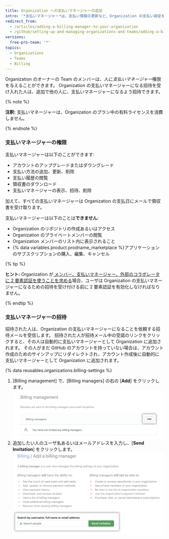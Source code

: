 ```yaml
---
title: Organization への支払いマネージャーの追加
intro: '*支払いマネージャー*は、支払い情報の更新など、Organization の支払い設定を管理するユーザです。 Organization の通常のメンバーが支払いのリソースにアクセスできないことが普通なら、これは良い選択肢になります。'
redirect_from:
  - /articles/adding-a-billing-manager-to-your-organization
  - /github/setting-up-and-managing-organizations-and-teams/adding-a-billing-manager-to-your-organization
versions:
  free-pro-team: '*'
topics:
  - Organizations
  - Teams
  - Billing
---
```


Organization のオーナーの Team のメンバーは、人に*支払いマネージャー*権限を与えることができます。 Organization の支払いマネージャーになる招待を受け入れた人は、追加で他の人に、支払いマネージャーになるよう招待できます。

{% note %}

**注釈:** 支払いマネージャーは、Organization のプラン中の有料ライセンスを消費しません。

{% endnote %}

### 支払いマネージャーの権限

支払いマネージャーは以下のことができます:

- アカウントのアップグレードまたはダウングレード
- 支払い方法の追加、更新、削除
- 支払い履歴の閲覧
- 領収書のダウンロード
- 支払いマネージャーの表示、招待、削除

加えて、すべての支払いマネージャーは Organization の支払日にメールで領収書を受け取ります。

支払いマネージャーは以下のことは**できません**:

- Organization のリポジトリの作成あるいはアクセス
- Organization のプライベートメンバーの閲覧
- Organization メンバーのリスト内に表示されること
- {% data variables.product.prodname_marketplace %}アプリケーションのサブスクリプションの購入、編集、キャンセル

{% tip %}

**ヒント:** Organization が[ メンバー、支払いマネージャー、外部のコラボレータに 2 要素認証を使うことを求める](/articles/requiring-two-factor-authentication-in-your-organization)場合、ユーザは Organization の支払いマネージャーになるための招待を受け付ける前に 2 要素認証を有効化しなければなりません。

{% endtip %}

### 支払いマネージャーの招待

招待された人は、Organization の支払いマネージャーになることを依頼する招待メールを受信します。 招待された人が招待メール中の受諾のリンクをクリックすると、その人は自動的に支払いマネージャーとして Organization に追加されます。 その人がまだ GitHub のアカウントを持っていない場合は、アカウント作成のためのサインアップにリダイレクトされ、アカウント作成後に自動的に支払いマネージャーとして Organization に追加されます。

{% data reusables.organizations.billing-settings %}
1. [Billing management] で、[Billing managers] の右の [**Add**] をクリックします。 ![支払いマネージャーの招待](/assets/images/help/billing/settings_billing_managers_list.png)
6. 追加したい人のユーザ名あるいはメールアドレスを入力し、[**Send Invitation**] をクリックします。 ![支払いマネージャーの招待ページ](/assets/images/help/billing/billing_manager_invite.png)
